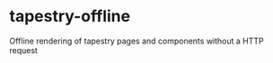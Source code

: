 tapestry-offline
================

Offline rendering of tapestry pages and components without a HTTP request
